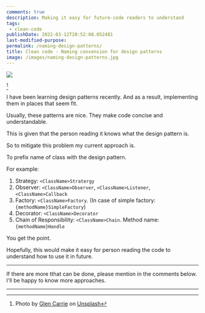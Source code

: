 ```yaml
---
comments: true
description: Making it easy for future-code readers to understand
tags:
 - clean-code
publishDate: 2022-03-12T20:52:08.052481
last-modified-purpose:
permalink: /naming-design-patterns/
title: Clean code - Naming convension for design patterns
image: /images/naming-design-patterns.jpg
---
```

![](/images/naming-design-patterns.jpg)

[^1]

I have been learning design patterns recently. And as a result, implementing them in places that seem fit.

Usually, these patterns are nice. They make code concise and understandable.

This is given that the person reading it knows what the design pattern is.

So to mitigate this problem my current approach is.

To prefix name of class with the design pattern.

For example:

1. Strategy: `<ClassName>Stratergy`
2. Observer: `<ClassName>Observer`, `<ClassName>Listener`, `<ClassName>Callback`
3. Factory: `<ClassName>Factory`. (In case of simple factory: `{methodName}SimpleFactory`)
4. Decorator: `<ClassName>Decorator`
5. Chain of Responsibility: `<ClassName>Chain`. Method name: `{methodName}Handle`

You get the point.

Hopefully, this would make it easy for person reading the code to understand how to use it in future.

***

If there are more tthat can be done, please mention in the comments below. I'll be happy to know more approaches.

***

[^1]: Photo by <a href="https://unsplash.com/@glencarrie?utm_source=unsplash&utm_medium=referral&utm_content=creditCopyText">Glen Carrie</a> on <a href="https://unsplash.com/s/photos/lego?utm_source=unsplash&utm_medium=referral&utm_content=creditCopyText">Unsplash</a>
  